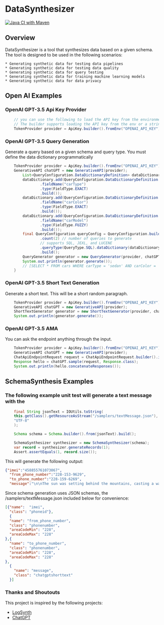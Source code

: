 # DataSynthesizer
[![Java CI with Maven](https://github.com/phrocker/datasynthesizer/actions/workflows/maven.yml/badge.svg)](https://github.com/phrocker/datasynthesizer/actions/workflows/maven.yml)
## Overview

DataSynthesizer is a tool that synthesizes data based on a given schema. The tool is designed to be used in the following scenarios:
    
    * Generating synthetic data for testing data pipelines
    * Generating synthetic data for testing data quality
    * Generating synthetic data for query testing
    * Generating synthetic data for training machine learning models
    * Generating synthetic data for data privacy

## Open AI Examples

### OpenAI GPT-3.5 Api Key Provider

```java
    // you can use the following to load the API key from the environment variable OPENAI_API_KEY
    // The builder supports loading the API key from the env or a string. 
    TokenProvider provider = ApiKey.builder().fromEnv("OPENAI_API_KEY").build();
```

### OpenAI GPT-3.5 Query Generation

Generate a query based on a given schema and query type. You must define the data dictionary programmatically
```java
    TokenProvider provider = ApiKey.builder().fromEnv("OPENAI_API_KEY").build();
    GenerativeAPI chatGPT = new GenerativeAPI(provider);
        List<QueryConfiguration.DataDictionaryDefinition> dataDictionary = new ArrayList<>();
        dataDictionary.add(QueryConfiguration.DataDictionaryDefinition.builder()
                .fieldName("carType")
                .type(FieldType.EXACT)
                .build());
        dataDictionary.add(QueryConfiguration.DataDictionaryDefinition.builder()
                .fieldName("carColor")
                .type(FieldType.EXACT)
                .build());
        dataDictionary.add(QueryConfiguration.DataDictionaryDefinition.builder()
                .fieldName("carModel")
                .type(FieldType.FUZZY)
                .build());
        final QueryConfiguration queryConfig = QueryConfiguration.builder()
                .count(2) // number of queries to generate
                // supports SQL, JEXL, and LUCENE
                .queryType(QueryType.SQL).dataDictionary(dataDictionary)
                .build();
        QueryGenerator generator = new QueryGenerator(provider, chatGPT, null, queryConfig);
        System.out.println(generator.generate());
        // [SELECT * FROM cars WHERE carType = 'sedan' AND carColor = 'red' AND carModel LIKE '%Civic%';, SELECT * FROM cars WHERE carType = 'SUV' AND carColor = 'black' AND carModel LIKE '%Explorer%';]
    }
```

### OpenAI GPT-3.5 Short Text Generation

Generate a short text. This will be a short random paragraph. 

```java
    TokenProvider provider = ApiKey.builder().fromEnv("OPENAI_API_KEY").build();
    GenerativeAPI chatGPT = new GenerativeAPI(provider);
    ShortTextGenerator generator = new ShortTextGenerator(provider, chatGPT, null);
    System.out.println(generator.generate());
```

### OpenAI GPT-3.5 AMA

You can ask the endpoint anything through the input. 

```java
    TokenProvider provider = ApiKey.builder().fromEnv("OPENAI_API_KEY").build();
    GenerativeAPI chatGPT = new GenerativeAPI(provider);
    ChatApiEndpointRequest request = ChatApiEndpointRequest.builder().input("Hello, how are you today?").build();
    Response hello = chatGPT.sample(request, Response.class);
    System.out.println(hello.concatenateResponses());
```

## SchemaSynthesis Examples

### The following example unit test will generate a text message with the 
```java
    final String jsonText = IOUtils.toString(
    this.getClass().getResourceAsStream("/samplers/textMessage.json"),
    "UTF-8"
    );

    Schema schema = Schema.builder().from(jsonText).build();

    SchemaSynthesizer synthesizer = new SchemaSynthesizer(schema);
    var record = synthesizer.generateRecords(1);
    Assert.assertEquals(1, record.size());
```
This will generate the following output:
        
```json lines
{"imei":"458855761073067",
  "from_phone_number":"228-153-9629",
  "to_phone_number":"228-159-6269",
  "message":"\n\nThe sun was setting behind the mountains, casting a warm orange glow across the sky. There was a crispness to the air, as if winter was just around the corner. John leaned against the"}
```

Since schema generation uses JSON schemas, the /samplers/textMessage.json included below for convenience:

```json lines
[{"name":  "imei",
  "class": "phoneid"},
  {
  "name": "from_phone_number",
  "class": "phonenumber",
  "areaCodeMin": "228",
  "areaCodeMax": "228"
},{
  "name": "to_phone_number",
  "class": "phonenumber",
  "areaCodeMin": "228",
  "areaCodeMax": "228"
},
  {
    "name": "message",
    "class": "chatgptshorttext"
  }]
```



### Thanks and Shoutouts

This project is inspired by the following projects:

* [LogSynth](https://github.com/tdunning/log-synth)
* [ChatGPT](https://github.com/LiLittleCat/ChatGPT/)

